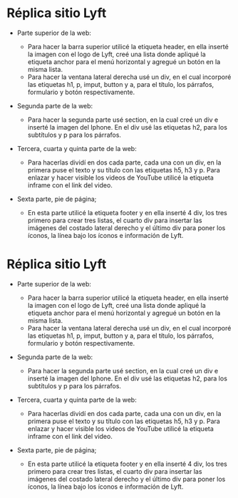 # Réplica sitio Lyft

+ Parte superior de la web:
  - Para hacer la barra superior utilicé la etiqueta header, en ella inserté la imagen con el logo de Lyft, creé una lista donde apliqué la etiqueta anchor para el menú horizontal y agregué un botón en la misma lista.
  - Para hacer la ventana lateral derecha usé un div, en el cual incorporé las etiquetas h1, p, imput, button y a, para el título, los párrafos, formulario y botón respectivamente.

+ Segunda parte de la web:
  - Para hacer la segunda parte usé section, en la cual creé un div e inserté la imagen del Iphone. En el div usé las  etiquetas h2, para los subtítulos y p para los párrafos.

+ Tercera, cuarta y quinta parte de la web:
  - Para hacerlas dividí en dos cada parte, cada una con un div, en la primera puse el texto y su título con las etiquetas h5, h3 y p. Para enlazar y hacer visible los videos de YouTube utilicé la etiqueta inframe con el link del video.

+ Sexta parte, pie de página;
  - En esta parte utilicé la etiqueta footer y en ella inserté 4 div, los tres primero para crear tres listas, el cuarto div para insertar las imágenes del costado lateral derecho y el último div para poner los íconos, la línea bajo los íconos e información de Lyft.
# Réplica sitio Lyft

+ Parte superior de la web:
  - Para hacer la barra superior utilicé la etiqueta header, en ella inserté la imagen con el logo de Lyft, creé una lista donde apliqué la etiqueta anchor para el menú horizontal y agregué un botón en la misma lista.
  - Para hacer la ventana lateral derecha usé un div, en el cual incorporé las etiquetas h1, p, imput, button y a, para el título, los párrafos, formulario y botón respectivamente.

+ Segunda parte de la web:
  - Para hacer la segunda parte usé section, en la cual creé un div e inserté la imagen del Iphone. En el div usé las  etiquetas h2, para los subtítulos y p para los párrafos.

+ Tercera, cuarta y quinta parte de la web:
  - Para hacerlas dividí en dos cada parte, cada una con un div, en la primera puse el texto y su título con las etiquetas h5, h3 y p. Para enlazar y hacer visible los videos de YouTube utilicé la etiqueta inframe con el link del video.

+ Sexta parte, pie de página;
  - En esta parte utilicé la etiqueta footer y en ella inserté 4 div, los tres primero para crear tres listas, el cuarto div para insertar las imágenes del costado lateral derecho y el último div para poner los íconos, la línea bajo los íconos e información de Lyft.
